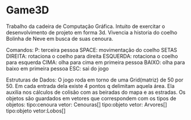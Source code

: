 # Game3D
Trabalho da cadeira de Computação Gráfica. Intuito de exercitar o desenvolvimento de projeto em forma 3d.
Vivencia a historia do coelho Bolinha de Neve em busca de suas cenoura.

Comandos:
P: terceira pessoa
SPACE: movimentação do coelho
SETAS
DIREITA: rotaciona o coelho para direita
ESQUERDA: rotaciona o coelho para esquerda
CIMA: olha para cima em primeira pessoa
BAIXO: olha para baixo em primeira pessoa
ESC: sai do jogo


Estruturas de Dados:
O jogo roda em torno de uma Grid(matriz) de 50 por 50. Em cada entrada dela existe 4 pontos q delimitam aquela área.
Ela auxilia nos cálculos de colisão com as beiradas do mapa e as estradas.
Os objetos são guardados em vetores que correspondem com os tipos de objetos:
tipo:cenoura vetor: Cenouras[]
tipo:objeto  vetor: Arvores[]
tipo:objeto  vetor:Lobos[]
